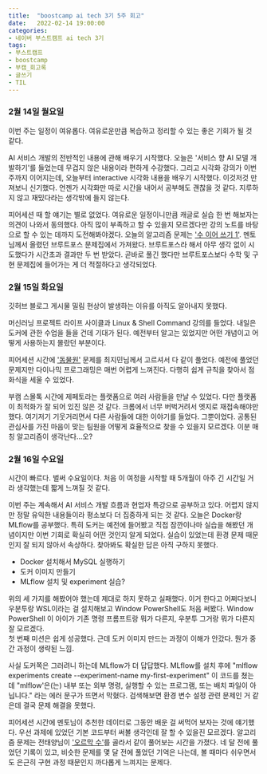 ```yaml
---
title:  "boostcamp ai tech 3기 5주 회고"
date:   2022-02-14 19:00:00
categories:
- 네이버 부스트캠프 ai tech 3기
tags:
- 부스트캠프
- boostcamp
- 부캠_회고록
- 글쓰기
- TIL
---
```



### 2월 14일 월요일

이번 주는 일정이 여유롭다. 여유로운만큼 복습하고 정리할 수 있는 좋은 기회가 될 것 같다.  

AI 서비스 개발의 전반적인 내용에 관해 배우기 시작했다. 오늘은 '서비스 향 AI 모델 개발하기'를 들었는데 무겁지 않은 내용이라 편하게 수강했다. 그리고 시각화 강의가 이번 주까지 이어지는데, 
오늘부터 interactive 시각화 내용을 배우기 시작했다. 이것저것 만져보니 신기했다. 언젠가 시각화만 따로 시간을 내어서 공부해도 괜찮을 것 같다. 지루하지 않고 재밌다라는 생각밖에 들지 않는다.

피어세션 때 할 얘기는 별로 없었다. 여유로운 일정이니만큼 캐글로 실습 한 번 해보자는 의견이 나와서 동의했다. 아직 많이 부족하고 할 수 있을지 모르겠다만 강의 노트를 바탕으로 할 수 있는 데까지 
도전해봐야겠다.
오늘의 알고리즘 문제는 ['수 이어 쓰기 1'](https://www.acmicpc.net/problem/1748). 멘토님께서 올렸던 브루트포스 문제집에서 가져왔다. 브루트포스라 해서 아무 생각 없이 시도했다가 시간초과 결과만 
두 번 받았다. 곧바로 풀긴 했다만 브루트포스보다 수학 및 구현 문제집에 들어가는 게 더 적절하다고 생각되었다.


### 2월 15일 화요일

깃허브 블로그 게시물 밀림 현상이 발생하는 이유를 아직도 알아내지 못했다.

머신러닝 프로젝트 라이프 사이클과 Linux & Shell Command 강의를 들었다. 내일은 도커에 관한 수업을 들을 건데 기대가 된다. 예전부터 알고는 있었지만 어떤 개념이고 어떻게 사용하는지 몰랐던 부분이다. 

피어세션 시간에 ['동물원'](https://www.acmicpc.net/problem/1309) 문제를 최지민님께서 고르셔서 다 같이 풀었다. 예전에 풀었던 문제지만 다이나믹 프로그래밍은 매번 어렵게 느껴진다. 다행히 쉽게 규칙을 찾아서 점화식을 세울 수 있었다. 

부캠 스몰톡 시간에 제페토라는 플랫폼으로 여러 사람들을 만날 수 있었다. 다만 플랫폼이 최적화가 잘 되어 있진 않은 것 같다. 크롬에서 너무 버벅거려서 엣지로 재접속해야만 했다. 여기저기 기웃거리면서 다른 사람들에 대한 이야기를 들었다. 그뿐이었다. 공통된 관심사를 가진 마음이 맞는 팀원을 어떻게 효율적으로 찾을 수 있을지 모르겠다. 이분 매칭 알고리즘이 생각난다...오?



### 2월 16일 수요일

시간이 빠르다. 벌써 수요일이다. 처음 이 여정을 시작할 때 5개월이 아주 긴 시간일 거라 생각했는데 짧게 느껴질 것 같다. 

이번 주는 계속해서 AI 서비스 개발 흐름과 현업자 특강으로 공부하고 있다. 어렵지 않지만 정말 유익한 내용들이라 평소보다 더 집중하게 되는 것 같다. 오늘은 Docker랑 MLflow를 공부했다. 특히 도커는 예전에 들어봤고 직접 잠깐이나마 실습을 해봤던 개념이지만 이번 기회로 확실히 어떤 것인지 알게 되었다. 실습이 있었는데 환경 문제 때문인지 잘 되지 않아서 속상하다. 찾아봐도 확실한 답은 아직 구하지 못했다.

- Docker 설치해서 MySQL 실행하기
- 도커 이미지 만들기
- MLflow 설치 및 experiment 실습?

위의 세 가지를 해봤어야 했는데 제대로 하지 못하고 실패했다. 이거 한다고 어쩌다보니 우분투랑 WSL이라는 걸 설치해보고 Window PowerShell도 처음 써봤다. Window PowerShell 이 아이가 기존 명령 프롬프트랑 뭐가 다른지, 우분투 그거랑 뭐가 다른지 잘 모르겠다.  
첫 번째 미션은 쉽게 성공했다. 근데 도커 이미지 만드는 과정이 이해가 안갔다. 뭔가 중간 과정이 생략된 느낌.

사실 도커쪽은 그러려니 하는데 MLflow가 더 답답했다. MLflow를 설치 후에 "mlflow experiments create --experiment-name my-first-experiment" 이 코드를 쳤는데
"mlflow'은(는) 내부 또는 외부 명령, 실행할 수 있는 프로그램, 또는 배치 파일이 아닙니다." 라는 에러 문구가 뜨면서 막혔다. 검색해보면 환경 변수 설정 관련 문제인 거 같은데 결국 문제 해결을 못했다.


피어세션 시간에 멘토님이 추천한 데이터로 그동안 배운 걸 써먹어 보자는 것에 얘기했다. 우선 과제에 있었던 기본 코드부터 써볼 생각인데 잘 할 수 있을진 모르겠다.
알고리즘 문제는 전태양님이 ['오르막 수'](https://www.acmicpc.net/problem/11057)를 골라서 같이 풀어보는 시간을 가졌다. 네 달 전에 풀었던 기록이 있고, 비슷한 문제를 몇 달 전에 풀었던 기억은 나는데, 볼 때마다 쉬우면서도 은근히 구현 과정 때문인지 까다롭게 느껴지는 문제다. 

